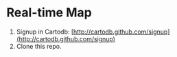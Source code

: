 Real-time Map
=================

1. Signup in Cartodb: [http://cartodb.github.com/signup](http://cartodb.github.com/signup)
2. Clone this repo.

